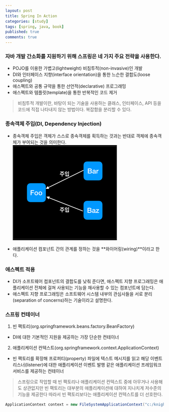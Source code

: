```yaml
---
layout: post
title: Spring In Action
categories: [study]
tags: [spring, java, book]
published: true
comments: true
---
```



### 자바 개발 간소화를 지원하기 위해 스프링은 네 가지 주요 전략을 사용한다.
* POJO를 이용한 가볍고(lightweight) 비침투적(non-invasive)인 개발
* DI와 인터페이스 지향(interface orientation)을 통한 느슨한 결합도(loose coupling)
* 애스펙트와 공통 규약을 통한 선언적(declarative) 프로그래밍
* 애스펙트와 템플릿(template)을 통한 반복적인 코드 제거

> 비침투적 개발이란, 바탕이 되는 기술을 사용하는 클래스, 인터페이스, API 등을 코드에 직접 나타내지 않는 방법이다. 복잡함을 분리할 수 있다.

### 종속객체 주입(DI, Dependency Injection)
* 종속객체 주입은 객체가 스스로 종속객체를 획득하는 것과는 반대로 객체에 종속객체가 부여되는 것을 의미한다.
![DI](../../images/spring-in-action/di.png)

* 애플리케이션 컴포넌트 간의 관계를 정하는 것을 **와이어링(wiring)**이라고 한다.

### 애스펙트 적용
* DI가 소프트웨어 컴포넌트의 결합도를 낮춰 준다면, 애스펙트 지향 프로그래밍은 애플리케이션 전체에 걸쳐 사용되는 기능을 재사용할 수 있는 컴포넌트에 담는다.
* 애스펙트 지향 프로그래밍은 소프트웨어 시스템 내부의 관심사들을 서로 분리(separation of concerns)하는 기술이라고 설명한다.

### 스프링 컨테이너
1. 빈 팩토리(org.springframework.beans.factory.BeanFactory)
- DI에 대한 기본적인 지원을 제공하는 가장 단순한 컨테이너
2. 애플리케이션 컨텍스트(org.springframework.context.ApplicationContext)
- 빈 팩토리를 확장해 프로퍼티(property) 파일에 텍스트 메시지를 읽고 해당 이벤트 리스너(listener)에 대한 애플리케이션 이벤트 발행 같은 애플리케이션 프레임워크 서비스를 제공하는 컨테이너

> 스프링으로 작업할 때 빈 팩토리나 애플리케이션 컨텍스트 중에 아무거나 사용해도 상관없지만 빈 팩토리는 대부분의 애플리케이션에 대하여 지나치게 저수준의 기능을 제공한다
따라서 빈 팩토리보다는 애플리케이션 컨텍스트를 더 선호한다.

```java
ApplicationContext context = new FileSystemApplicationContext("c:/knight.xml");
```


